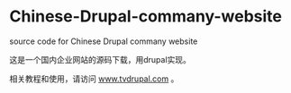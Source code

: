 Chinese-Drupal-commany-website
==============================

source code for Chinese Drupal commany website

这是一个国内企业网站的源码下载，用drupal实现。

相关教程和使用，请访问 www.tvdrupal.com 。
